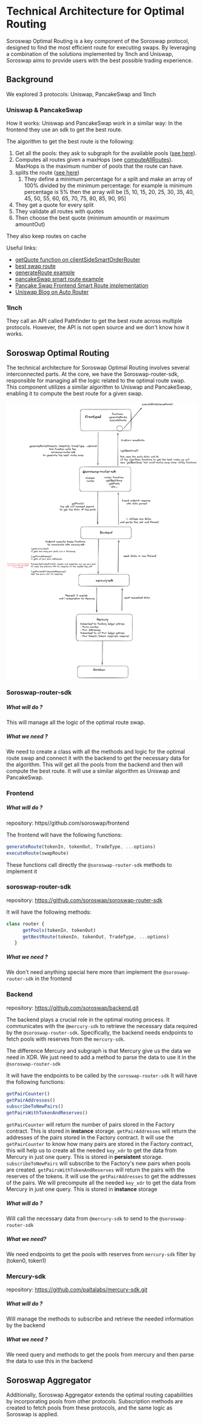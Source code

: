 # Technical Architecture for Optimal Routing

Soroswap Optimal Routing is a key component of the Soroswap protocol, designed to find the most efficient route for executing swaps. By leveraging a combination of the solutions implemented by 1Inch and Uniswap, Soroswap aims to provide users with the best possible trading experience.

## Background

We explored 3 protocols: Uniswap, PancakeSwap and 1Inch

### Uniswap & PancakeSwap

How it works:
Uniswap and PancakeSwap work in a similar way: In the frontend they use an sdk to get the best route.

The algorithm to get the best route is the following:

1. Get all the pools: they ask to subgraph for the available pools ([see here](https://github.com/Uniswap/smart-order-router/blob/9dda6a965e7f5c0e48efa8214363a660ed034350/src/providers/v2/subgraph-provider.ts#L78)).
2. Computes all routes given a maxHops (see [computeAllRoutes](https://github.com/Uniswap/smart-order-router/blob/9dda6a965e7f5c0e48efa8214363a660ed034350/src/routers/alpha-router/functions/compute-all-routes.ts#L67)). MaxHops is the maximum number of pools that the route can have.
3. splits the route ([see here](https://github.com/Uniswap/smart-order-router/blob/main/src/routers/alpha-router/functions/best-swap-route.ts#L146))
   1. They define a minimum percentage for a split and make an array of 100% divided by the minimum percentage: for example is minimum percentage is 5% then the array will be [5, 10, 15, 20, 25, 30, 35, 40, 45, 50, 55, 60, 65, 70, 75, 80, 85, 90, 95]
4. They get a quote for every split
5. They validate all routes with quotes
6. Then choose the best quote (minimum amountIn or maximum amountOut)

They also keep routes on cache

Useful links:
- [getQuote function on clientSideSmartOrderRouter](https://github.com/Uniswap/interface/blob/4ee70bfa34d4435d992cc54d2510572ec9de3d4d/apps/web/src/lib/hooks/routing/clientSideSmartOrderRouter.ts)
- [best swap route](https://github.com/Uniswap/smart-order-router/blob/main/src/routers/alpha-router/functions/best-swap-route.ts#L146)
- [generateRoute example](https://github.com/Uniswap/examples/blob/main/v3-sdk/routing/src/example/Example.tsx)
- [pancakeSwap smart route example](https://github.com/pancakeswap/smart-router-example/tree/master/src)
- [Pancake Swap Frontend Smart Route implementation](https://github.com/pancakeswap/pancake-frontend/tree/develop/packages/smart-router)
- [Uniswap Blog on Auto Router](https://blog.uniswap.org/auto-router-v2)

### 1Inch

They call an API called Pathfinder to get the best route across multiple protocols. However, the API is not open source and we don't know how it works.

## Soroswap Optimal Routing

The technical architecture for Soroswap Optimal Routing involves several interconnected parts. At the core, we have the Soroswap-router-sdk, responsible for managing all the logic related to the optimal route swap. This component utilizes a similar algorithm to Uniswap and PancakeSwap, enabling it to compute the best route for a given swap.

![](images/draw.png)

### Soroswap-router-sdk

##### What will do ?

This will manage all the logic of the optimal route swap.

##### What we need ?

We need to create a class with all the methods and logic for the optimal route swap and connect it with the backend to get the necessary data for the algorithm.
This will get all the pools from the backend and then will compute the best route. It will use a similar algorithm as Uniswap and PancakeSwap.

### Frontend

##### What will do ?
repository: https//github.com/soroswap/frontend

The frontend will have the following functions:
```javascript
generateRoute(tokenIn, tokenOut, TradeType, ...options)
executeRoute(swapRoute)
```
These functions call directly the `@soroswap-router-sdk` methods to implement it

### soroswap-router-sdk
repository: https://github.com/soroswap/soroswap-router-sdk

It will have the following methods:
```javascript
class router {
      getPools(tokenIn, tokenOut)
      getBestRoute(tokenIn, tokenOut, TradeType, ...options)
   }
```

##### What we need ?

We don't need anything special here more than implement the `@soroswap-router-sdk` in the frontend

### Backend
repository: https://github.com/soroswap/backend.git

The backend plays a crucial role in the optimal routing process. It communicates with the `@mercury-sdk` to retrieve the necessary data required by the `@soroswap-router-sdk`. Specifically, the backend needs endpoints to fetch pools with reserves from the `mercury-sdk`.

The difference Mercury and subgraph is that Mercury give us the data we need in XDR. We just need to add a method to parse the data to use it in the `@soroswap-router-sdk`

It will have the endpoints to be called by the `soroswap-router-sdk`
It will have the following functions:
```javascript
getPairCounter()
getPairAddresses()
subscribeToNewPairs()
getPairsWithTokenAndReserves()
```

`getPairCounter` will return the number of pairs stored in the Factory contract. This is stored in __instance__ storage.
`getPairAddresses` will return the addresses of the pairs stored in the Factory contract. It will use the `getPairCounter` to know how many pairs are stored in the Factory contract, this will help us to create all the needed `key_xdr` to get the data from Mercury in just one query. This is stored in __persistent__ storage.
`subscribeToNewPairs` will subscribe to the Factory's new pairs when pools are created.
`getPairsWithTokenAndReserves` will return the pairs with the reserves of the tokens. It will use the `getPairAddresses` to get the addresses of the pairs. We will precompute all the needed `key_xdr` to get the data from Mercury in just one query. This is stored in __instance__ storage

##### What will do ?

Will call the necessary data from `@mercury-sdk` to send to the `@soroswap-router-sdk`

##### What we need?

We need endpoints to get the pools with reserves from `mercury-sdk` filter by (token0, token1)

### Mercury-sdk
repository: https://github.com/paltalabs/mercury-sdk.git

##### What will do ?

Will manage the methods to subscribe and retrieve the needed information by the backend

##### What we need ?

We need query and methods to get the pools from mercury and then parse the data to use this in the backend

## Soroswap Aggregator

Additionally, Soroswap Aggregator extends the optimal routing capabilities by incorporating pools from other protocols. Subscription methods are created to fetch pools from these protocols, and the same logic as Soroswap is applied.
